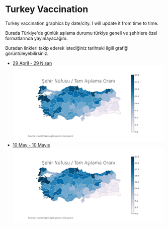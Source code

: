 # Turkey Vaccination

Turkey vaccination graphics by date/city. I will update it from time to time.

Burada Türkiye'de günlük aşılama durumu türkiye geneli ve şehirlere özel formatlarında yayınlayacağım.

Buradan linkleri takip ederek istediğiniz tarihteki ilgili grafiği görüntüleyebilirsiniz.

- [29 April - 29 Nisan](https://github.com/battalucar/turkey_vaccination_visualizations/tree/main/29_april)
![map_export.png](https://github.com/battalucar/turkey_vaccination_visualizations/blob/main/29_april/map_export.png)  
- [10 May - 10 Mayıs](https://github.com/battalucar/turkey_vaccination_visualizations/tree/main/10_may)
![map_export.png](https://github.com/battalucar/turkey_vaccination_visualizations/blob/main/10_may/map_export.png) 
